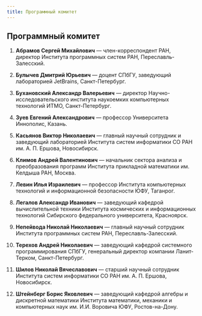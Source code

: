 ```yaml
---
title: Программный комитет
---
```


## Программный комитет

1. **Абрамов Сергей Михайлович** — член-корреспондент РАН, директор Института программных систем РАН, Переславль-Залесский.

2. **Булычев Дмитрий Юрьевич** — доцент СПбГУ, заведующий лабораторией JetBrains, Санкт-Петербург.

3. **Бухановский Александр Валерьевич** —  директор Научно-исследовательского института наукоемких компьютерных технологий ИТМО, Санкт-Петербург.

4. **Зуев Евгений Александрович** — профессор Университета Иннополис, Казань.

5. **Касьянов Виктор Николаевич** — главный научный сотрудник и заведующий лабораторией Института систем информатики СО РАН им. А. П. Ершова, Новосибирск.

6. **Климов Андрей Валентинович** — начальник сектора анализа и преобразования программ
Института прикладной математики им. Келдыша РАН, Москва.

7. **Левин Илья Израилевич** — профессор Института компьютерных технологий и информационной безопасности ЮФУ, Таганрог.

8. **Легалов Александр Иванович** —  заведующий кафедрой вычислительной техники Института космических и информационных технологий Сибирского федерального университета, Красноярск.

9. **Непейвода Николай Николаевич**  —  главный научный сотрудник Института программных систем РАН, Переславль-Залесский.

10. **Терехов Андрей Николаевич** — заведующий кафедрой системного программирования СПбГУ, генеральный директор компании Ланит-Терком, Санкт-Петербург.

11. **Шилов Николай Вячеславович** — старший научный сотрудник Института систем информатики СО РАН им. А. П. Ершова, Новосибирск.

12. **Штейнберг Борис Яковлевич** — заведующий кафедрой алгебры и дискретной математики Института математики, механики и компьютерных наук им. И.И. Воровича ЮФУ, Ростов-на-Дону.
